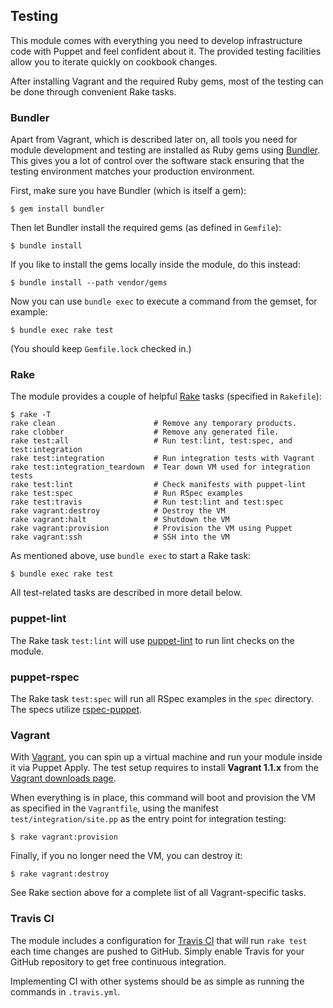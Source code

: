 Testing
-------

This module comes with everything you need to develop infrastructure code with
Puppet and feel confident about it. The provided testing facilities allow you to
iterate quickly on cookbook changes.

After installing Vagrant and the required Ruby gems, most of the testing can be
done through convenient Rake tasks.

### Bundler

Apart from Vagrant, which is described later on, all tools you need for module
development and testing are installed as Ruby gems using [Bundler]. This gives
you a lot of control over the software stack ensuring that the testing
environment matches your production environment.

First, make sure you have Bundler (which is itself a gem):

    $ gem install bundler

Then let Bundler install the required gems (as defined in `Gemfile`):

    $ bundle install

If you like to install the gems locally inside the module, do this instead:

    $ bundle install --path vendor/gems

Now you can use `bundle exec` to execute a command from the gemset, for example:

    $ bundle exec rake test

(You should keep `Gemfile.lock` checked in.)

### Rake

The module provides a couple of helpful [Rake] tasks (specified in `Rakefile`):

    $ rake -T
    rake clean                      # Remove any temporary products.
    rake clobber                    # Remove any generated file.
    rake test:all                   # Run test:lint, test:spec, and test:integration
    rake test:integration           # Run integration tests with Vagrant
    rake test:integration_teardown  # Tear down VM used for integration tests
    rake test:lint                  # Check manifests with puppet-lint
    rake test:spec                  # Run RSpec examples
    rake test:travis                # Run test:lint and test:spec
    rake vagrant:destroy            # Destroy the VM
    rake vagrant:halt               # Shutdown the VM
    rake vagrant:provision          # Provision the VM using Puppet
    rake vagrant:ssh                # SSH into the VM

As mentioned above, use `bundle exec` to start a Rake task:

    $ bundle exec rake test

All test-related tasks are described in more detail below.

### puppet-lint

The Rake task `test:lint` will use [puppet-lint] to run lint checks on the
module.

### puppet-rspec

The Rake task `test:spec` will run all RSpec examples in the `spec` directory.
The specs utilize [rspec-puppet].

### Vagrant

With [Vagrant], you can spin up a virtual machine and run your module inside it
via Puppet Apply. The test setup requires to install **Vagrant 1.1.x** from the
[Vagrant downloads page].

When everything is in place, this command will boot and provision the VM as
specified in the `Vagrantfile`, using the manifest `test/integration/site.pp` as
the entry point for integration testing:

    $ rake vagrant:provision

Finally, if you no longer need the VM, you can destroy it:

    $ rake vagrant:destroy

See Rake section above for a complete list of all Vagrant-specific tasks.

### Travis CI

The module includes a configuration for [Travis CI] that will run `rake test`
each time changes are pushed to GitHub. Simply enable Travis for your GitHub
repository to get free continuous integration.

Implementing CI with other systems should be as simple as running the commands
in `.travis.yml`.


[Bundler]: http://gembundler.com
[Rake]: http://rake.rubyforge.org
[Travis CI]: https://travis-ci.org
[Vagrant downloads page]: http://downloads.vagrantup.com/
[Vagrant]: http://vagrantup.com
[puppet-lint]: http://puppet-lint.com/
[rspec-puppet]: http://rspec-puppet.com/
